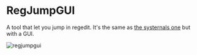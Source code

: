 # RegJumpGUI
A tool that let you jump in regedit. It's the same as [the systernals one](https://technet.microsoft.com/en-us/sysinternals/regjump.aspx) but with a GUI.

![regjumpgui](https://cloud.githubusercontent.com/assets/169070/24582862/546b2d8e-1707-11e7-85a1-b1ed4187d47c.png)


